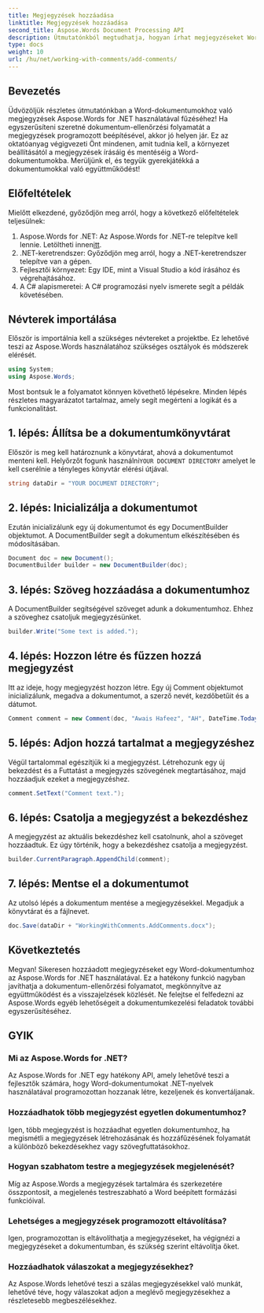 ```yaml
---
title: Megjegyzések hozzáadása
linktitle: Megjegyzések hozzáadása
second_title: Aspose.Words Document Processing API
description: Útmutatónkból megtudhatja, hogyan írhat megjegyzéseket Word-dokumentumaihoz az Aspose.Words for .NET használatával. Fokozza könnyedén a dokumentumok együttműködési folyamatát.
type: docs
weight: 10
url: /hu/net/working-with-comments/add-comments/
---
```

## Bevezetés

Üdvözöljük részletes útmutatónkban a Word-dokumentumokhoz való megjegyzések Aspose.Words for .NET használatával fűzéséhez! Ha egyszerűsíteni szeretné dokumentum-ellenőrzési folyamatát a megjegyzések programozott beépítésével, akkor jó helyen jár. Ez az oktatóanyag végigvezeti Önt mindenen, amit tudnia kell, a környezet beállításától a megjegyzések írásáig és mentéséig a Word-dokumentumokba. Merüljünk el, és tegyük gyerekjátékká a dokumentumokkal való együttműködést!

## Előfeltételek

Mielőtt elkezdené, győződjön meg arról, hogy a következő előfeltételek teljesülnek:

1. Aspose.Words for .NET: Az Aspose.Words for .NET-re telepítve kell lennie. Letöltheti innen[itt](https://releases.aspose.com/words/net/).
2. .NET-keretrendszer: Győződjön meg arról, hogy a .NET-keretrendszer telepítve van a gépen.
3. Fejlesztői környezet: Egy IDE, mint a Visual Studio a kód írásához és végrehajtásához.
4. A C# alapismeretei: A C# programozási nyelv ismerete segít a példák követésében.

## Névterek importálása

Először is importálnia kell a szükséges névtereket a projektbe. Ez lehetővé teszi az Aspose.Words használatához szükséges osztályok és módszerek elérését.

```csharp
using System;
using Aspose.Words;
```

Most bontsuk le a folyamatot könnyen követhető lépésekre. Minden lépés részletes magyarázatot tartalmaz, amely segít megérteni a logikát és a funkcionalitást.

## 1. lépés: Állítsa be a dokumentumkönyvtárat

 Először is meg kell határoznunk a könyvtárat, ahová a dokumentumot menteni kell. Helyőrzőt fogunk használni`YOUR DOCUMENT DIRECTORY` amelyet le kell cserélnie a tényleges könyvtár elérési útjával.

```csharp
string dataDir = "YOUR DOCUMENT DIRECTORY";
```

## 2. lépés: Inicializálja a dokumentumot

Ezután inicializálunk egy új dokumentumot és egy DocumentBuilder objektumot. A DocumentBuilder segít a dokumentum elkészítésében és módosításában.

```csharp
Document doc = new Document();
DocumentBuilder builder = new DocumentBuilder(doc);
```

## 3. lépés: Szöveg hozzáadása a dokumentumhoz

A DocumentBuilder segítségével szöveget adunk a dokumentumhoz. Ehhez a szöveghez csatoljuk megjegyzésünket.

```csharp
builder.Write("Some text is added.");
```

## 4. lépés: Hozzon létre és fűzzen hozzá megjegyzést

Itt az ideje, hogy megjegyzést hozzon létre. Egy új Comment objektumot inicializálunk, megadva a dokumentumot, a szerző nevét, kezdőbetűit és a dátumot.

```csharp
Comment comment = new Comment(doc, "Awais Hafeez", "AH", DateTime.Today);
```

## 5. lépés: Adjon hozzá tartalmat a megjegyzéshez

Végül tartalommal egészítjük ki a megjegyzést. Létrehozunk egy új bekezdést és a Futtatást a megjegyzés szövegének megtartásához, majd hozzáadjuk ezeket a megjegyzéshez.

```csharp
comment.SetText("Comment text.");
```

## 6. lépés: Csatolja a megjegyzést a bekezdéshez

A megjegyzést az aktuális bekezdéshez kell csatolnunk, ahol a szöveget hozzáadtuk. Ez úgy történik, hogy a bekezdéshez csatolja a megjegyzést.

```csharp
builder.CurrentParagraph.AppendChild(comment);
```

## 7. lépés: Mentse el a dokumentumot

Az utolsó lépés a dokumentum mentése a megjegyzésekkel. Megadjuk a könyvtárat és a fájlnevet.

```csharp
doc.Save(dataDir + "WorkingWithComments.AddComments.docx");
```

## Következtetés

Megvan! Sikeresen hozzáadott megjegyzéseket egy Word-dokumentumhoz az Aspose.Words for .NET használatával. Ez a hatékony funkció nagyban javíthatja a dokumentum-ellenőrzési folyamatot, megkönnyítve az együttműködést és a visszajelzések közlését. Ne felejtse el felfedezni az Aspose.Words egyéb lehetőségeit a dokumentumkezelési feladatok további egyszerűsítéséhez.

## GYIK

### Mi az Aspose.Words for .NET?

Az Aspose.Words for .NET egy hatékony API, amely lehetővé teszi a fejlesztők számára, hogy Word-dokumentumokat .NET-nyelvek használatával programozottan hozzanak létre, kezeljenek és konvertáljanak.

### Hozzáadhatok több megjegyzést egyetlen dokumentumhoz?

Igen, több megjegyzést is hozzáadhat egyetlen dokumentumhoz, ha megismétli a megjegyzések létrehozásának és hozzáfűzésének folyamatát a különböző bekezdésekhez vagy szövegfuttatásokhoz.

### Hogyan szabhatom testre a megjegyzések megjelenését?

Míg az Aspose.Words a megjegyzések tartalmára és szerkezetére összpontosít, a megjelenés testreszabható a Word beépített formázási funkcióival.

### Lehetséges a megjegyzések programozott eltávolítása?

Igen, programozottan is eltávolíthatja a megjegyzéseket, ha végignézi a megjegyzéseket a dokumentumban, és szükség szerint eltávolítja őket.

### Hozzáadhatok válaszokat a megjegyzésekhez?

Az Aspose.Words lehetővé teszi a szálas megjegyzésekkel való munkát, lehetővé téve, hogy válaszokat adjon a meglévő megjegyzésekhez a részletesebb megbeszélésekhez.